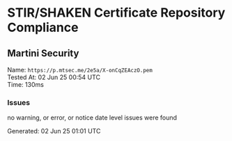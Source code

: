 # STIR/SHAKEN Certificate Repository Compliance

## Martini Security

Name: `https://p.mtsec.me/2e5a/X-onCqZEAczO.pem`\
Tested At: 02 Jun 25 00:54 UTC\
Time: 130ms

### Issues

no warning, or error, or notice date level issues were found

Generated: 02 Jun 25 01:01 UTC